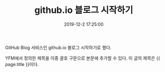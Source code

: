 ﻿---
title:  "github.io 블로그 시작하기"

date: 2019-12-2 17:25:00

categories:
  - Github.io Blog 시작하기

tags:
  - Blog
  - github.io
---

GitHub Blog 서비스인 github.io 블로그 시작하기로 했다.

YFM에서 정의한 제목을 이중 괄호 구문으로 본문에 추가할 수 있다.
이 글의 제목은 {{ page.title }}이다.